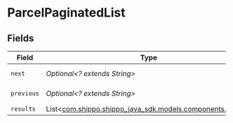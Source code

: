 # ParcelPaginatedList


## Fields

| Field                                                                                          | Type                                                                                           | Required                                                                                       | Description                                                                                    | Example                                                                                        |
| ---------------------------------------------------------------------------------------------- | ---------------------------------------------------------------------------------------------- | ---------------------------------------------------------------------------------------------- | ---------------------------------------------------------------------------------------------- | ---------------------------------------------------------------------------------------------- |
| `next`                                                                                         | *Optional<? extends String>*                                                                   | :heavy_minus_sign:                                                                             | N/A                                                                                            | baseurl?page=3&results=10                                                                      |
| `previous`                                                                                     | *Optional<? extends String>*                                                                   | :heavy_minus_sign:                                                                             | N/A                                                                                            | baseurl?page=1&results=10                                                                      |
| `results`                                                                                      | List<[com.shippo.shippo_java_sdk.models.components.Parcel](../../models/components/Parcel.md)> | :heavy_minus_sign:                                                                             | N/A                                                                                            |                                                                                                |